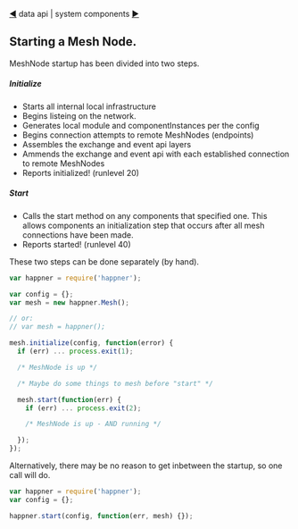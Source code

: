 [&#9664;](data.md) data api | system components [&#9654;](system.md)

## Starting a Mesh Node.

MeshNode startup has been divided into two steps.

##### Initialize

* Starts all internal local infrastructure
* Begins listeing on the network.
* Generates local module and componentInstances per the config
* Begins connection attempts to remote MeshNodes (endpoints)
* Assembles the exchange and event api layers
* Ammends the exchange and event api with each established connection to remote MeshNodes
* Reports initialized! (runlevel 20)

##### Start

* Calls the start method on any components that specified one. This allows components an initialization step that occurs after all mesh connections have been made.
* Reports started! (runlevel 40)

These two steps can be done separately (by hand).

```javascript
var happner = require('happner');

var config = {};
var mesh = new happner.Mesh();

// or:
// var mesh = happner(); 

mesh.initialize(config, function(error) {
  if (err) ... process.exit(1);

  /* MeshNode is up */

  /* Maybe do some things to mesh before "start" */ 

  mesh.start(function(err) {
    if (err) ... process.exit(2);

    /* MeshNode is up - AND running */

  });
});

```

Alternatively, there may be no reason to get inbetween the startup, so one call will do.

```javascript
var happner = require('happner');
var config = {};

happner.start(config, function(err, mesh) {});
```
